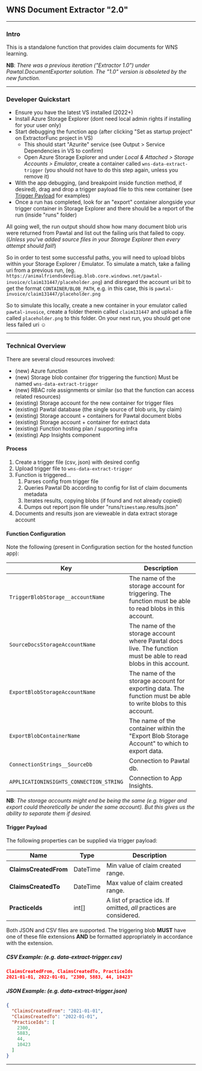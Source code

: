 ﻿## WNS Document Extractor "2.0"
___
### Intro
This is a standalone function that provides claim documents for WNS learning.

**NB**: *There was a previous iteration ("Extractor 1.0") under Pawtal.DocumentExporter solution. The "1.0" version is obsoleted by the new function.*
___
### Developer Quickstart
- Ensure you have the latest VS installed (2022+)
- Install Azure Storage Explorer (dont need local admin rights if installing for your user only)
- Start debugging the function app (after clicking "Set as startup project" on ExtractorFunc project in VS)
    - This should start "Azurite" service (see Output > Service Dependencies in VS to confirm)
    - Open Azure Storage Explorer and under *Local & Attached > Storage Accounts > Emulator*, create a container called `wns-data-extract-trigger` (you should not have to do this step again, unless you remove it)
- With the app debugging, (and breakpoint inside function method, if desired), drag and drop a trigger payload file to this new container (see [Trigger Payload](#trigger-payload) for examples)
- Once a run has completed, look for an "export" container alongside your trigger container in Storage Explorer and there should be a report of the run (inside "runs" folder)

All going well, the run output should show how many document blob uris were returned from Pawtal and list out the failing uris that failed to copy.
(*Unless you've added source files in your Storage Explorer then every attempt should fail!*)

So in order to test some successful paths, you will need to upload blobs within your Storage Explorer / Emulator. To simulate a match, take a failing uri from a previous run, (eg. `https://animalfriendsdevdiag.blob.core.windows.net/pawtal-invoice/claim131447/placeholder.png`)
and disregard the account uri bit to get the format `CONTAINER/BLOB_PATH`, e.g. in this case, this is `pawtal-invoice/claim131447/placeholder.png`

So to simulate this locally, create a new container in your emulator called `pawtal-invoice`, create a folder therein called `claim131447` and upload a file called `placeholder.png` to this folder.
On your next run, you should get one less failed uri :relaxed:
___
### Technical Overview
There are several cloud resources involved:
- (new) Azure function
- (new) Storage blob container (for triggering the function) Must be named `wns-data-extract-trigger`
- (new) RBAC role assignments or similar (so that the function can access related resources)
- (existing) Storage account for the new container for trigger files
- (existing) Pawtal database (the single source of blob uris, by claim)
- (existing) Storage account + containers for Pawtal document blobs
- (existing) Storage account + container for extract data
- (existing) Function hosting plan / supporting infra
- (existing) App Insights component
#### Process
1. Create a trigger file (csv, json) with desired config
1. Upload trigger file to `wns-data-extract-trigger`
1. Function is triggered...
    1. Parses config from trigger file
    1. Queries Pawtal Db according to config for list of claim documents metadata
    1. Iterates results, copying blobs (if found and not already copied)
    1. Dumps out report json file under "runs/`timestamp`.results.json"
1. Documents and results json are vieweable in data extract storage account

#### Function Configuration
Note the following (present in Configuration section for the hosted function app):

|Key|Description|
|-|-|
|`TriggerBlobStorage__accountName`|The name of the storage account for triggering. The function must be able to read blobs in this account.|
|`SourceDocsStorageAccountName`|The name of the storage account where Pawtal docs live. The function must be able to read blobs in this account.|
|`ExportBlobStorageAccountName`|The name of the storage account for exporting data. The function must be able to write blobs to this account.|
|`ExportBlobContainerName`|The name of the container within the "Export Blob Storage Account" to which to export data.|
|`ConnectionStrings__SourceDb`|Connection to Pawtal db.|
|`APPLICATIONINSIGHTS_CONNECTION_STRING`|Connection to App Insights.|

**NB**: *The storage accounts might end be being the same (e.g. trigger and export could theoretically be under the same account). But this gives us the ability to separate them if desired.*

#### Trigger Payload
The following properties can be supplied via trigger payload:

|Name|Type|Description|
|-|-|-|
|**ClaimsCreatedFrom**|DateTime|Min value of claim created range.|
|**ClaimsCreatedTo**|DateTime|Max value of claim created range.|
|**PracticeIds**|int[]|A list of practice ids. If omitted, _all_ practices are considered.|

Both JSON and CSV files are supported. The triggering blob **MUST** have one of these file extensions **AND** be formatted appropriately in accordance with the extension.

##### CSV Example: (e.g. _data-extract-trigger.csv_)

```json
ClaimsCreatedFrom, ClaimsCreatedTo, PracticeIds
2021-01-01, 2022-01-01, "2300, 5883, 44, 10423"
```
##### JSON Example: (e.g. _data-extract-trigger.json_)
```json
{
  "ClaimsCreatedFrom": "2021-01-01",
  "ClaimsCreatedTo": "2022-01-01",
  "PracticeIds": [
    2300,
    5883,
    44,
    10423
  ]
}
```
___